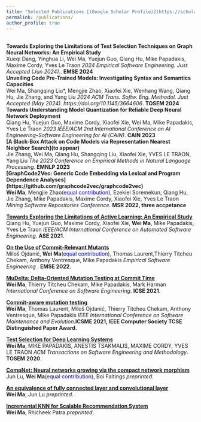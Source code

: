 ```yaml
---
title: "Selected Publications [(Google Scholar Profile)](https://scholar.google.com/citations?view_op=list_works&hl=en&hl=en&user=ZubTNs0AAAAJ)"
permalink: /publications/
author_profile: true
---
```


<br>
<b>Towards Exploring the Limitations of Test Selection Techniques on Graph Neural Networks: An Empirical Study</b> <br>
Xueqi Dang, Yinghua Li, Wei Ma, Yuejun Guo, Qiang Hu, Mike Papadakis, Maxime Cordy, Yves Le Traon
<i>2024 Empirical Software Engineering. Just Accepted (Jun 2024).</i>. <b>EMSE 2024</b>

<br>
<b>Unveiling Code Pre-Trained Models: Investigating Syntax and Semantics Capacities</b> <br>
Wei Ma, Shangqing Liu*, Mengjie Zhao, Xiaofei Xie, Wenhang Wang, Qiang Hu, Jie Zhang, and Yang Liu
<i>2024 ACM Trans. Softw. Eng. Methodol. Just Accepted (May 2024). https://doi.org/10.1145/3664606</i>. <b>TOSEM 2024</b>

<br>
<b>Towards Understanding Model Quantization for Reliable Deep Neural Network Deployment</b> <br>
Qiang Hu, Yuejun Guo, Maxime Cordy, Xiaofei Xie, Wei Ma, Mike Papadakis, Yves Le Traon
<i>2023 IEEE/ACM 2nd International Conference on AI Engineering–Software Engineering for AI (CAIN)</i>. <b>CAIN 2023</b>

<br>
<b>[A Black-Box Attack on Code Models via Representation Nearest Neighbor Search](to appear)</b> <br> 
Jie Zhang, Wei Ma, Qiang Hu, Shangqing Liu, Xiaofei Xie, YVES LE TRAON, Yang Liu
<i>The 2023 Conference on Empirical Methods in Natural Language Processing</i>. <b>EMNLP 2023</b>

<br>
<b>[GraphCode2Vec: Generic Code Embedding via Lexical and Program Dependence Analyses](https://github.com/graphcode2vec/graphcode2vec)</b> <br> 
<b>Wei Ma</b>, Mengjie Zhao(<font color='blue'>equal contribution</font>), Ezekiel Soremekun, Qiang Hu, Jie Zhang, Mike Papadakis, Maxime Cordy, Xiaofei Xie, Yves Le Traon
<i>Mining Software Repositories Conference</i>. <b>MSR 2022, three accpetance</b>

<b>[Towards Exploring the Limitations of Active Learning: An Empirical Study]()</b> <br> 
Qiang Hu, Yuejun Guo, Maxime Cordy, Xiaofei Xie, <b>Wei Ma</b>, Mike Papadakis, Yves Le Traon
<i>IEEE/ACM International Conference on Automated Software Engineering</i>. <b>ASE 2021</b>.

<b>[On the Use of Commit-Relevant Mutants]()</b> <br>
Miloš Ojdanić,<b> Wei Ma</b>(<font color='blue'>equal contribution</font>), Thomas Laurent,Thierry Titcheu Chekam, Anthony Ventresque, Mike Papadakis
<i>Empirical Software Engineering </i>. <b>EMSE 2022</b>.

<b>[MuDelta: Delta-Oriented Mutation Testing at Commit Time]()</b> <br>
<b> Wei Ma</b>, Thierry Titcheu Chekam, Mike Papadakis, Mark Harman
<i>International Conference on Software Engineering</i>.  <b>ICSE 2021</b>.

<b>[Commit-aware mutation testing]()</b> <br>
<b> Wei Ma</b>, Thomas Laurent, Miloš Ojdanić, Thierry Titcheu Chekam, Anthony Ventresque, Mike Papadakis
<i> IEEE International Conference on Software Maintenance and Evolution</i>.<b>ICSME 2021, IEEE Computer Society TCSE Distinguished Paper Award</b>.

<b>[Test Selection for Deep Learning Systems]()</b> <br> 
<b> Wei Ma</b>, MIKE PAPADAKIS, ANESTIS TSAKMALIS, MAXIME CORDY, YVES LE TRAON 
<i>ACM Transactions on Software Engineering and Methodology</i>. <b>TOSEM 2020</b>.

<b>[CompNet: Neural networks growing via the compact network morphism](https://arxiv.org/pdf/1804.10316.pdf)</b> <br> 
Jun Lu, <b> Wei Ma</b>(<font color='blue'>equal contribution</font>), Boi Faltings
<i>preprinted</i>.

<b>[An equivalence of fully connected layer and convolutional layer](https://arxiv.org/pdf/1712.01252.pdf)</b> <br> 
<b> Wei Ma</b>, Jun Lu
<i>preprinted</i>.

<b>[Incremental KNN for Scalable Recommendation System](https://www.researchgate.net/profile/Wei-Ma-20/publication/336839062_Incremental_KNN_for_Scalable_Recommendation_System/links/5db5f4eaa6fdccc99da8a476/Incremental-KNN-for-Scalable-Recommendation-System.pdf)</b> <br> 
<b> Wei Ma</b>, Rhicheek Patra
<i>preprinted</i>.
